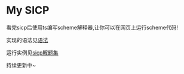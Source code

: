 # My SICP

看完sicp后使用ts编写scheme解释器,让你可以在网页上运行scheme代码!

实现的语法见[语法](https://codemogg.cn/sicp/syntax/)

运行实例见[sicp解题集](https://codemogg.cn/sicp/)

持续更新中~